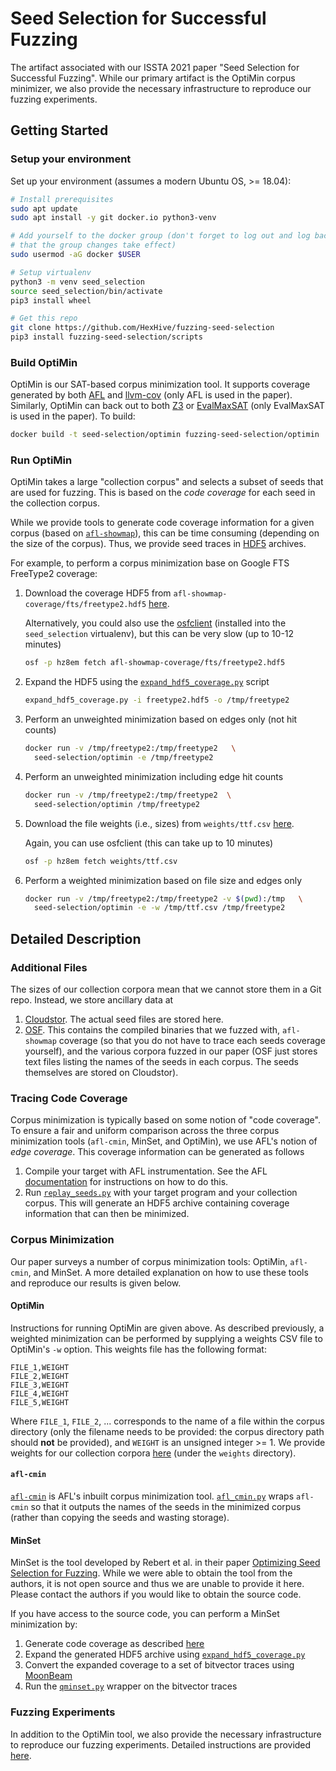 # Seed Selection for Successful Fuzzing

The artifact associated with our ISSTA 2021 paper "Seed Selection for Successful
Fuzzing". While our primary artifact is the OptiMin corpus minimizer, we also
provide the necessary infrastructure to reproduce our fuzzing experiments.

## Getting Started

### Setup your environment

Set up your environment (assumes a modern Ubuntu OS, >= 18.04):

```bash
# Install prerequisites
sudo apt update
sudo apt install -y git docker.io python3-venv 

# Add yourself to the docker group (don't forget to log out and log back in so
# that the group changes take effect)
sudo usermod -aG docker $USER

# Setup virtualenv
python3 -m venv seed_selection
source seed_selection/bin/activate
pip3 install wheel

# Get this repo
git clone https://github.com/HexHive/fuzzing-seed-selection
pip3 install fuzzing-seed-selection/scripts
```

### Build OptiMin

OptiMin is our SAT-based corpus minimization tool.  It supports coverage
generated by both [AFL](https://github.com/google/AFL) and
[llvm-cov](https://llvm.org/docs/CommandGuide/llvm-cov.html) (only AFL is used
in the paper). Similarly, OptiMin can back out to both
[Z3](https://github.com/Z3Prover/z3) or
[EvalMaxSAT](https://github.com/FlorentAvellaneda/EvalMaxSAT) (only EvalMaxSAT
is used in the paper). To build:

```bash
docker build -t seed-selection/optimin fuzzing-seed-selection/optimin
```

### Run OptiMin

OptiMin takes a large "collection corpus" and selects a subset of seeds that are
used for fuzzing. This is based on the _code coverage_ for each seed in the
collection corpus.

While we provide tools to generate code coverage information for a given corpus
(based on [`afl-showmap`](https://github.com/google/AFL/blob/master/afl-showmap.c)),
this can be time consuming (depending on the size of the corpus). Thus, we
provide seed traces in [HDF5](https://en.wikipedia.org/wiki/Hierarchical_Data_Format)
archives.

For example, to perform a corpus minimization base on Google FTS FreeType2
coverage:

1. Download the coverage HDF5 from `afl-showmap-coverage/fts/freetype2.hdf5`
   [here](https://osf.io/hz8em).

   Alternatively, you could also use the [osfclient](https://osfclient.readthedocs.io/en/stable/)
   (installed into the `seed_selection` virtualenv), but this can be very slow
   (up to 10-12 minutes)

   ```bash
   osf -p hz8em fetch afl-showmap-coverage/fts/freetype2.hdf5
   ```
1. Expand the HDF5 using the
   [`expand_hdf5_coverage.py`](scripts/bin/expand_hdf5_coverage.py) script

   ```bash
   expand_hdf5_coverage.py -i freetype2.hdf5 -o /tmp/freetype2
   ```
1. Perform an unweighted minimization based on edges only (not hit counts)

   ```bash
   docker run -v /tmp/freetype2:/tmp/freetype2   \
     seed-selection/optimin -e /tmp/freetype2
   ```
1. Perform an unweighted minimization including edge hit counts

   ```bash
   docker run -v /tmp/freetype2:/tmp/freetype2  \
     seed-selection/optimin /tmp/freetype2
   ```
1. Download the file weights (i.e., sizes) from `weights/ttf.csv`
   [here](https://osf.io/hz8em).

   Again, you can use osfclient (this can take up to 10 minutes)

   ```bash
   osf -p hz8em fetch weights/ttf.csv
   ```
1. Perform a weighted minimization based on file size and edges only

   ```bash
   docker run -v /tmp/freetype2:/tmp/freetype2 -v $(pwd):/tmp   \
     seed-selection/optimin -e -w /tmp/ttf.csv /tmp/freetype2
   ```

## Detailed Description

### Additional Files

The sizes of our collection corpora mean that we cannot store them in a Git
repo. Instead, we store ancillary data at

1. [Cloudstor](https://cloudstor.aarnet.edu.au/plus/s/7i8vPklNDO5RL5g). The
   actual seed files are stored here.
1. [OSF](https://osf.io/hz8em). This contains the compiled binaries that we
   fuzzed with, `afl-showmap` coverage (so that you do not have to trace each
   seeds coverage yourself), and the various corpora fuzzed in our paper (OSF
   just stores text files listing the names of the seeds in each corpus. The
   seeds themselves are stored on Cloudstor).

### Tracing Code Coverage

Corpus minimization is typically based on some notion of "code coverage". To
ensure a fair and uniform comparison across the three corpus minimization tools
(`afl-cmin`, MinSet, and OptiMin), we use AFL's notion of _edge coverage_. This
coverage information can be generated as follows

1. Compile your target with AFL instrumentation. See the AFL
   [documentation](https://lcamtuf.coredump.cx/afl/) for instructions on how to
   do this.
1. Run [`replay_seeds.py`](scripts/bin/replay_seeds.py) with your target program
   and your collection corpus. This will generate an HDF5 archive containing
   coverage information that can then be minimized.

### Corpus Minimization

Our paper surveys a number of corpus minimization tools: OptiMin, `afl-cmin`,
and MinSet. A more detailed explanation on how to use these tools and reproduce
our results is given below.

#### OptiMin

Instructions for running OptiMin are given above. As described previously, a
weighted minimization can be performed by supplying a weights CSV file to
OptiMin's `-w` option. This weights file has the following format:

```
FILE_1,WEIGHT
FILE_2,WEIGHT
FILE_3,WEIGHT
FILE_4,WEIGHT
FILE_5,WEIGHT
```

Where `FILE_1`, `FILE_2`, ... corresponds to the name of a file within the
corpus directory (only the filename needs to be provided: the corpus directory
path should **not** be provided), and `WEIGHT` is an unsigned integer >= 1. We
provide weights for our collection corpora [here](https://osf.io/hz8em/) (under
the `weights` directory).

#### `afl-cmin`

[`afl-cmin`](https://github.com/google/AFL/blob/master/afl-cmin) is AFL's
inbuilt corpus minimization tool. [`afl_cmin.py`](scripts/bin/afl_cmin.py) wraps
`afl-cmin` so that it outputs the names of the seeds in the minimized corpus
(rather than copying the seeds and wasting storage).

#### MinSet

MinSet is the tool developed by Rebert et al. in their paper [Optimizing Seed
Selection for Fuzzing](https://www.usenix.org/system/files/conference/usenixsecurity14/sec14-paper-rebert.pdf).
While we were able to obtain the tool from the authors, it is not open source
and thus we are unable to provide it here. Please contact the authors if you
would like to obtain the source code.

If you have access to the source code, you can perform a MinSet minimization by:

1. Generate code coverage as described [here](#tracing-code-coverage)
1. Expand the generated HDF5 archive using
   [`expand_hdf5_coverage.py`](scripts/bin/expand_hdf5_coverage.py)
1. Convert the expanded coverage to a set of bitvector traces using
   [MoonBeam](https://gitlab.anu.edu.au/lunar/moonbeam)
1. Run the [`qminset.py`](scripts/bin/qminset.py) wrapper on the bitvector
   traces

### Fuzzing Experiments

In addition to the OptiMin tool, we also provide the necessary infrastructure
to reproduce our fuzzing experiments. Detailed instructions are provided
[here](fuzzing/README.md).
